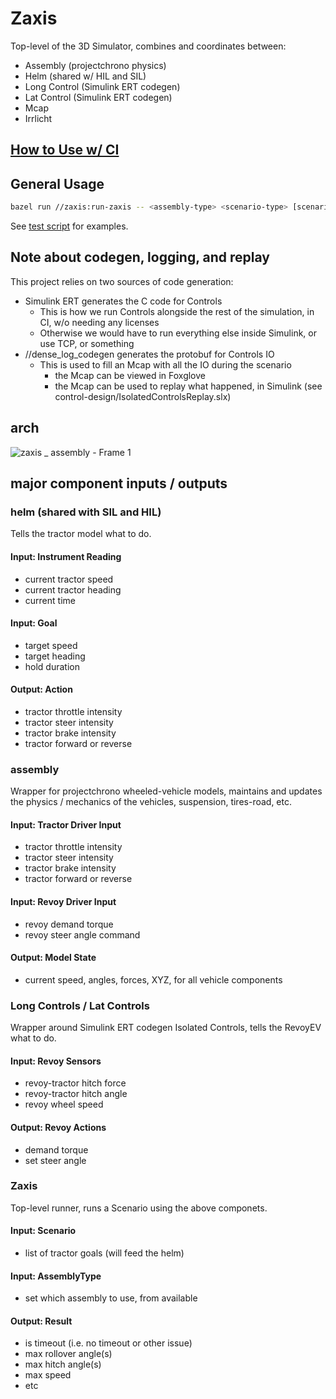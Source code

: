 # Zaxis

Top-level of the 3D Simulator, combines and coordinates between:

- Assembly (projectchrono physics)
- Helm (shared w/ HIL and SIL)
- Long Control (Simulink ERT codegen)
- Lat Control (Simulink ERT codegen)
- Mcap
- Irrlicht

## [How to Use w/ CI](https://docs.google.com/document/d/1qtSKEpkkB9xzdp8gaG1QNkkXwBfX1RkTjxqT5dwruh0/edit?tab=t.0#heading=h.go681w4epabz)

## General Usage

```bash
bazel run //zaxis:run-zaxis -- <assembly-type> <scenario-type> [scenario-params ...]
```

See [test script](../ci-runner/chrono-test.sh) for examples.

## Note about codegen, logging, and replay

This project relies on two sources of code generation:
- Simulink ERT generates the C code for Controls
  - This is how we run Controls alongside the rest of the simulation, in CI, w/o needing any licenses
  - Otherwise we would have to run everything else inside Simulink, or use TCP, or something
- //dense_log_codegen generates the protobuf for Controls IO
  - This is used to fill an Mcap with all the IO during the scenario
    - the Mcap can be viewed in Foxglove
    - the Mcap can be used to replay what happened, in Simulink (see control-design/IsolatedControlsReplay.slx)

## arch

![zaxis _ assembly - Frame 1](https://github.com/user-attachments/assets/0b7b7b11-d7e9-4877-8036-8141c41d9399)

## major component inputs / outputs

### helm (shared with SIL and HIL)

Tells the tractor model what to do.

#### Input: Instrument Reading
- current tractor speed
- current tractor heading
- current time

#### Input: Goal
- target speed
- target heading
- hold duration

#### Output: Action
- tractor throttle intensity
- tractor steer intensity
- tractor brake intensity
- tractor forward or reverse

### assembly

Wrapper for projectchrono wheeled-vehicle models, maintains and updates the physics / mechanics of the vehicles, suspension, tires-road, etc.

#### Input: Tractor Driver Input
- tractor throttle intensity
- tractor steer intensity
- tractor brake intensity
- tractor forward or reverse

#### Input: Revoy Driver Input
- revoy demand torque
- revoy steer angle command

#### Output: Model State
- current speed, angles, forces, XYZ, for all vehicle components

### Long Controls / Lat Controls

Wrapper around Simulink ERT codegen Isolated Controls, tells the RevoyEV what to do.

#### Input: Revoy Sensors
- revoy-tractor hitch force
- revoy-tractor hitch angle
- revoy wheel speed

#### Output: Revoy Actions
- demand torque
- set steer angle

### Zaxis

Top-level runner, runs a Scenario using the above componets.

#### Input: Scenario
- list of tractor goals (will feed the helm)

#### Input: AssemblyType
- set which assembly to use, from available

#### Output: Result
- is timeout (i.e. no timeout or other issue)
- max rollover angle(s)
- max hitch angle(s)
- max speed
- etc

